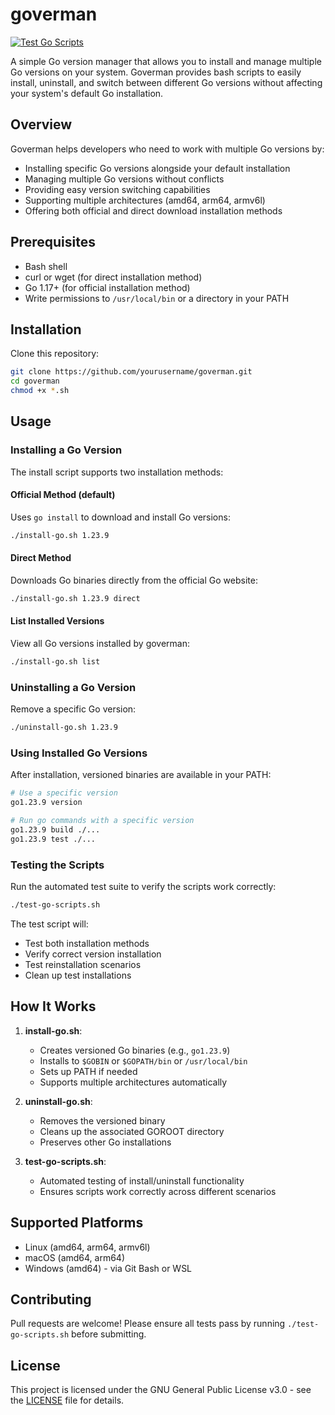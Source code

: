 # goverman

[![Test Go Scripts](https://github.com/yourusername/goverman/actions/workflows/test.yml/badge.svg)](https://github.com/yourusername/goverman/actions/workflows/test.yml)

A simple Go version manager that allows you to install and manage multiple Go versions on your system. Goverman provides bash scripts to easily install, uninstall, and switch between different Go versions without affecting your system's default Go installation.

## Overview

Goverman helps developers who need to work with multiple Go versions by:
- Installing specific Go versions alongside your default installation
- Managing multiple Go versions without conflicts
- Providing easy version switching capabilities
- Supporting multiple architectures (amd64, arm64, armv6l)
- Offering both official and direct download installation methods

## Prerequisites

- Bash shell
- curl or wget (for direct installation method)
- Go 1.17+ (for official installation method)
- Write permissions to `/usr/local/bin` or a directory in your PATH

## Installation

Clone this repository:

```bash
git clone https://github.com/yourusername/goverman.git
cd goverman
chmod +x *.sh
```

## Usage

### Installing a Go Version

The install script supports two installation methods:

#### Official Method (default)
Uses `go install` to download and install Go versions:

```bash
./install-go.sh 1.23.9
```

#### Direct Method
Downloads Go binaries directly from the official Go website:

```bash
./install-go.sh 1.23.9 direct
```

#### List Installed Versions
View all Go versions installed by goverman:

```bash
./install-go.sh list
```

### Uninstalling a Go Version

Remove a specific Go version:

```bash
./uninstall-go.sh 1.23.9
```

### Using Installed Go Versions

After installation, versioned binaries are available in your PATH:

```bash
# Use a specific version
go1.23.9 version

# Run go commands with a specific version
go1.23.9 build ./...
go1.23.9 test ./...
```

### Testing the Scripts

Run the automated test suite to verify the scripts work correctly:

```bash
./test-go-scripts.sh
```

The test script will:
- Test both installation methods
- Verify correct version installation
- Test reinstallation scenarios
- Clean up test installations

## How It Works

1. **install-go.sh**: 
   - Creates versioned Go binaries (e.g., `go1.23.9`)
   - Installs to `$GOBIN` or `$GOPATH/bin` or `/usr/local/bin`
   - Sets up PATH if needed
   - Supports multiple architectures automatically

2. **uninstall-go.sh**:
   - Removes the versioned binary
   - Cleans up the associated GOROOT directory
   - Preserves other Go installations

3. **test-go-scripts.sh**:
   - Automated testing of install/uninstall functionality
   - Ensures scripts work correctly across different scenarios

## Supported Platforms

- Linux (amd64, arm64, armv6l)
- macOS (amd64, arm64)
- Windows (amd64) - via Git Bash or WSL

## Contributing

Pull requests are welcome! Please ensure all tests pass by running `./test-go-scripts.sh` before submitting.

## License

This project is licensed under the GNU General Public License v3.0 - see the [LICENSE](LICENSE) file for details.
